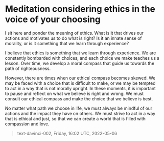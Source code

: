 # Meditation considering ethics in the voice of your choosing





I sit here and ponder the meaning of ethics. What is it that drives our actions and motivates us to do what is right? Is it an innate sense of morality, or is it something that we learn through experience?

I believe that ethics is something that we learn through experience. We are constantly bombarded with choices, and each choice we make teaches us a lesson. Over time, we develop a moral compass that guide us towards the path of righteousness.

However, there are times when our ethical compass becomes skewed. We may be faced with a choice that is difficult to make, or we may be tempted to act in a way that is not morally upright. In these moments, it is important to pause and reflect on what we believe is right and wrong. We must consult our ethical compass and make the choice that we believe is best.

No matter what path we choose in life, we must always be mindful of our actions and the impact they have on others. We must strive to act in a way that is ethical and just, so that we can create a world that is filled with compassion and love.

> text-davinci-002, Friday, 16:02 UTC, 2022-05-06
